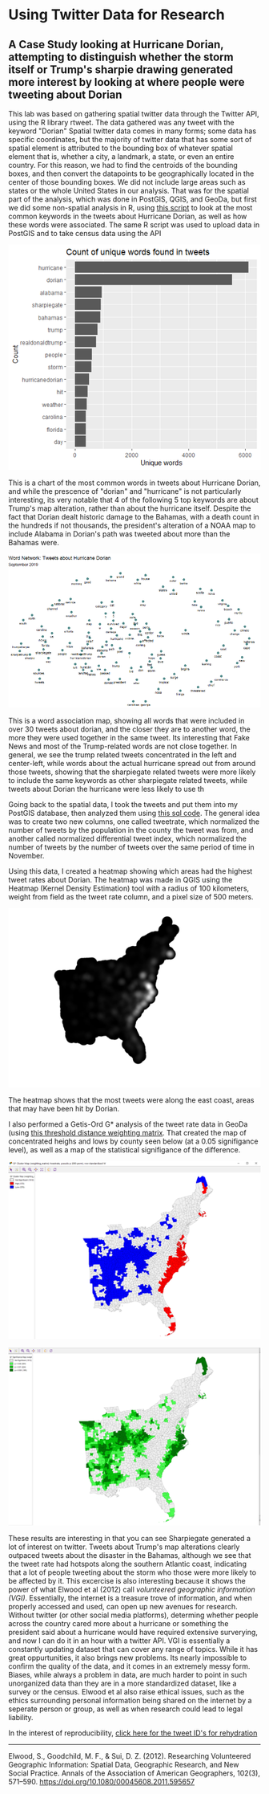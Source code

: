 # Using Twitter Data for Research

## A Case Study looking at Hurricane Dorian, attempting to distinguish whether the storm itself or Trump's sharpie drawing generated more interest by looking at where people were tweeting about Dorian

This lab was based on gathering spatial twitter data through the Twitter API, using the R library rtweet. The data gathered was any tweet with the keyword "Dorian" Spatial twitter data comes in many forms; some data has specific coordinates, but the majority of twitter data that has some sort of spatial element is attributed to the bounding box of whatever spatial element that is, whether a city, a landmark, a state, or even an entire country. For this reason, we had to find the centroids of the bounding boxes, and then convert the datapoints to be geographically located in the center of those bounding boxes. We did not include large areas such as states or the whole United States in our analysis. That was for the spatial part of the analysis, which was done in PostGIS, QGIS, and GeoDa, but first we did some non-spatial analysis in R, using [this script](dorian.r) to look at the most common keywords in the tweets about Hurricane Dorian, as well as how these words were associated. The same R script was used to upload data in PostGIS and to take census data using the API

![most common keywords](Rplot.png)

This is a chart of the most common words in tweets about Hurricane Dorian, and while the prescence of "dorian" and "hurricane" is not particularly interesting, its very notable that 4 of the following 5 top keywords are about Trump's map alteration, rather than about the hurricane itself. Despite the fact that Dorian dealt historic damage to the Bahamas, with a death count in the hundreds if not thousands, the president's alteration of a NOAA map to include Alabama in Dorian's path was tweeted about more than the Bahamas were.

![word association map](Rplot01.png)

This is a word association map, showing all words that were included in over 30 tweets about dorian, and the closer they are to another word, the more they were used together in the same tweet. Its interesting that Fake News and most of the Trump-related words are not close together. In general, we see the trump related tweets concentrated in the left and center-left, while words about the actual hurricane spread out from around those tweets, showing that the sharpiegate related tweets were more likely to include the same keywords as other sharpiegate related tweets, while tweets about Dorian the hurricane were less likely to use th

Going back to the spatial data, I took the tweets and put them into my PostGIS database, then analyzed them using [this sql code](noteslab10.sql). The general idea was to create two new columns, one called tweetrate, which normalized the number of tweets by the population in the county the tweet was from, and another called normalized differential tweet index, which normalized the number of tweets by the number of tweets over the same period of time in November. 

Using this data, I created a heatmap showing which areas had the highest tweet rates about Dorian. The heatmap was made in QGIS using the Heatmap (Kernel Density Estimation) tool with a radius of 100 kilometers, weight from field as the tweet rate column, and a pixel size of 500 meters.

![heatmap](heatmap.png)

The heatmap shows that the most tweets were along the east coast, areas that may have been hit by Dorian.

I also performed a Getis-Ord G* analysis of the tweet rate data in GeoDa (using [this threshold distance weighting matrix](weighting_matrix.gwt). That created the map of concentrated heighs and lows by county seen below (at a 0.05 signifigance level), as well as a map of the statistical signifigance of the difference.

![Getis Ord G*](geodamap.PNG)

![significance](geodasig.PNG)

These results are interesting in that you can see Sharpiegate generated a lot of interest on twitter. Tweets about Trump's map alterations clearly outpaced tweets about the disaster in the Bahamas, although we see that the tweet rate had hotspots along the southern Atlantic coast, indicating that a lot of people tweeting about the storm who those were more likely to be affected by it. This excercise is also interesting because it shows the power of what Elwood et al (2012) call _volunteered geographic information (VGI)_. Essentially, the internet is a treasure trove of information, and when properly accessed and used, can open up new avenues for research. Without twitter (or other social media platforms), determing whether people across the country cared more about a hurricane or something the president said about a hurricane would have required extensive surverying, and now I can do it in an hour with a twitter API. VGI is essentially a constantly updating dataset that can cover any range of topics. While it has great oppurtunities, it also brings new problems. Its nearly impossible to confirm the quality of the data, and it comes in an extremely messy form. Biases, while always a problem in data, are much harder to point in such unorganized data than they are in a more standardized dataset, like a survey or the census. Elwood et al also raise ethical issues, such as the ethics surrounding personal information being shared on the internet by a seperate person or group, as well as when research could lead to legal liability.

In the interest of reproducibility, [click here for the tweet ID's for rehydration](dorianTweetID.csv)

-----------------------------------------------------------------------------------------------------------------------------

Elwood, S., Goodchild, M. F., & Sui, D. Z. (2012). Researching Volunteered Geographic Information: Spatial Data, Geographic Research, and New Social Practice. Annals of the Association of American Geographers, 102(3), 571–590. https://doi.org/10.1080/00045608.2011.595657

